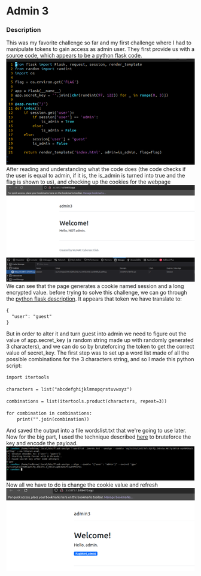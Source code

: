 # Admin 3

### Description
This was my favorite challenge so far and my first challenge where I had to manipulate tokens to gain access as admin user.
They first provide us with a source code, which appears to be a python flask code.
<img src="./imgs/code.png">
After reading and understanding what the code does (the code checks if the user is equal to admin, if it is, the is_admin is turned into true and the flag is shown to us), and checking up the cookies for the webpage 
<img src="./imgs/page1.png">
We can see that the page generates a cookie named session and a long encrypted value. 
before trying to solve this challenge, we can go through the <a href="https://pythonbasics.org/flask-sessions/">python flask description</a>. It appears that token we have translate to:
```
{
  "user": "guest"
}
```
But in order to alter it and turn guest into admin we need to figure out the value of app.secret_key (a random string made up with randomly generated 3 characters), and we can do so by bruteforcing the token to get the correct value of secret_key. 
The first step was to set up a word list made of all the possible combinations for the 3 characters string, and so I made this python script: 
```
import itertools

characters = list("abcdefghijklmnopqrstuvwxyz")

combinations = list(itertools.product(characters, repeat=3))

for combination in combinations:
    print("".join(combination))

```
And saved the output into a file wordslist.txt that we're going to use later.
Now for the big part, I used the technique described <a href="https://book.hacktricks.xyz/network-services-pentesting/pentesting-web/flask">here</a> to bruteforce the key and encode the payload. 
<img src="./imgs/payload.png">
Now all we have to do is change the cookie value and refresh
<img src="./imgs/flag.png">
